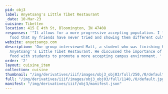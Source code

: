 ```yaml
---
pid: obj3
label: Anyetsang's Little Tibet Restaurant
_date: 10-Mar-23
cuisine: Tibetten
location: 415 E 4th St, Bloomington, IN 47408
responses: '"It allows for a more progressive accepting population. I love sharing
  food that my friends have never tried and showing them different cultures."'
website: anyetsangs.com
description: 'Our group interviewed Matt, a student who was finishing his meal at
  Anyetsang''s Little Tibet Restaurant. He discussed the importance of sharing cultural
  food with students to promote a more accepting campus environment. '
order: '2'
layout: cuisine_item
collection: cuisine
thumbnail: "/img/derivatives/iiif/images/obj3_obj03/full/250,/0/default.jpg"
full: "/img/derivatives/iiif/images/obj3_obj03/full/1140,/0/default.jpg"
manifest: "/img/derivatives/iiif/obj3/manifest.json"
---
```

